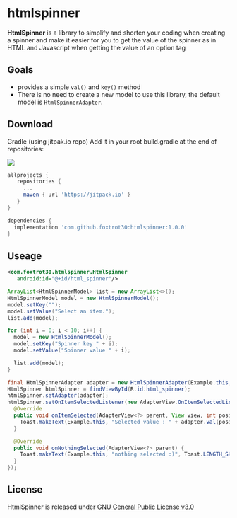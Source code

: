 # htmlspinner
**HtmlSpinner** is a library to simplify and shorten your coding when creating a spinner and make it easier for you to get the value of the spinner as in HTML and Javascript when getting the value of an option tag

## Goals
* provides a simple `val()` and `key()` method
* There is no need to create a new model to use this library, the default model is `HtmlSpinnerAdapter`.

## Download
Gradle (using jitpak.io repo) Add it in your root build.gradle at the end of repositories:

[![](https://jitpack.io/v/foxtrot30/htmlspinner.svg)](https://jitpack.io/#foxtrot30/htmlspinner)
```gradle
allprojects {
   repositories {
     ...
     maven { url 'https://jitpack.io' }
   }
}
```

```gradle
dependencies {
  implementation 'com.github.foxtrot30:htmlspinner:1.0.0'
}
```

## Useage
```xml
<com.foxtrot30.htmlspinner.HtmlSpinner
   android:id="@+id/html_spinner"/>
```

```java
ArrayList<HtmlSpinnerModel> list = new ArrayList<>();
HtmlSpinnerModel model = new HtmlSpinnerModel();
model.setKey("");
model.setValue("Select an item.");
list.add(model);

for (int i = 0; i < 10; i++) {
  model = new HtmlSpinnerModel();
  model.setKey("Spinner key " + i);
  model.setValue("Spinner value " + i);

  list.add(model);
}

final HtmlSpinnerAdapter adapter = new HtmlSpinnerAdapter(Example.this, list);
HtmlSpinner htmlSpinner = findViewById(R.id.html_spinner);
htmlSpinner.setAdapter(adapter);
htmlSpinner.setOnItemSelectedListener(new AdapterView.OnItemSelectedListener() {
  @Override
  public void onItemSelected(AdapterView<?> parent, View view, int position, long id) {
    Toast.makeText(Example.this, "Selected value : " + adapter.val(position) + "; Selected key : " + adapter.key(position), Toast.LENGTH_SHORT).show();
  }

  @Override
  public void onNothingSelected(AdapterView<?> parent) {
    Toast.makeText(Example.this, "nothing selected :)", Toast.LENGTH_SHORT).show();
  }
});
```

## License
HtmlSpinner is released under [GNU General Public License v3.0](https://github.com/foxtrot30/htmlspinner/blob/master/license.md)
